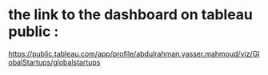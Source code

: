 # the link to the dashboard on tableau public : 
https://public.tableau.com/app/profile/abdulrahman.yasser.mahmoud/viz/GlobalStartups/globalstartups
